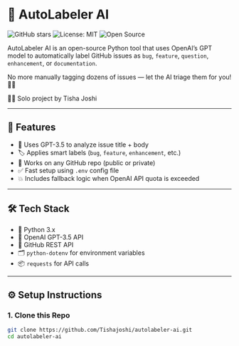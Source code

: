 # 🤖 AutoLabeler AI

![GitHub stars](https://img.shields.io/github/stars/Tishajoshi/autolabeler-ai?style=social)
![License: MIT](https://img.shields.io/badge/License-MIT-yellow.svg)
![Open Source](https://img.shields.io/badge/Open%20Source-Yes-brightgreen)

AutoLabeler AI is an open-source Python tool that uses OpenAI’s GPT model to automatically label GitHub issues as `bug`, `feature`, `question`, `enhancement`, or `documentation`.

No more manually tagging dozens of issues — let the AI triage them for you! 🧠✨

🧑‍💻 Solo project by Tisha Joshi

---

## 🚀 Features

- 🔎 Uses GPT-3.5 to analyze issue title + body
- 🏷️ Applies smart labels (`bug`, `feature`, `enhancement`, etc.)
- 🐙 Works on any GitHub repo (public or private)
- ✅ Fast setup using `.env` config file
- 💥 Includes fallback logic when OpenAI API quota is exceeded

---

## 🛠️ Tech Stack

- 🐍 Python 3.x
- 🧠 OpenAI GPT-3.5 API
- 🧪 GitHub REST API
- 🗂 `python-dotenv` for environment variables
- 📦 `requests` for API calls

---

## ⚙️ Setup Instructions

### 1. Clone this Repo

```bash
git clone https://github.com/Tishajoshi/autolabeler-ai.git
cd autolabeler-ai
